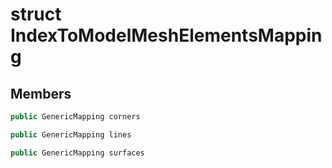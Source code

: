 # struct IndexToModelMeshElementsMapping

## Members

```cpp
public GenericMapping corners

```

```cpp
public GenericMapping lines

```

```cpp
public GenericMapping surfaces

```
